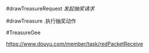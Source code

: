 #drawTreasureRequest
*发起抽奖请求*
 
#drawTreasure
 .执行抽奖动作
 
#TreasureGee 
 
 https://www.douyu.com/member/task/redPacketReceive
 
 
